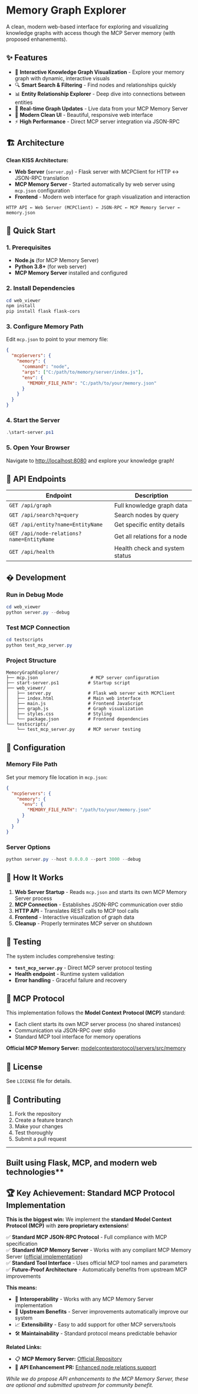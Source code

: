 # Memory Graph Explorer

A clean, modern web-based interface for exploring and visualizing knowledge graphs with access though the MCP Server memory (with proposed enhanements).

## ✨ Features

- 🎯 **Interactive Knowledge Graph Visualization** - Explore your memory graph with dynamic, interactive visuals
- 🔍 **Smart Search & Filtering** - Find nodes and relationships quickly
- 📊 **Entity Relationship Explorer** - Deep dive into connections between entities
- 🚀 **Real-time Graph Updates** - Live data from your MCP Memory Server
- 🎨 **Modern Clean UI** - Beautiful, responsive web interface
- ⚡ **High Performance** - Direct MCP server integration via JSON-RPC

## 🏗️ Architecture

**Clean KISS Architecture:**

- **Web Server** (`server.py`) - Flask server with MCPClient for HTTP ↔ JSON-RPC translation
- **MCP Memory Server** - Started automatically by web server using `mcp.json` configuration
- **Frontend** - Modern web interface for graph visualization and interaction

``` text
HTTP API ← Web Server (MCPClient) ← JSON-RPC ← MCP Memory Server ← memory.json
```

## 🚀 Quick Start

### 1. Prerequisites

- **Node.js** (for MCP Memory Server)
- **Python 3.8+** (for web server)
- **MCP Memory Server** installed and configured

### 2. Install Dependencies

```powershell
cd web_viewer
npm install
pip install flask flask-cors
```

### 3. Configure Memory Path

Edit `mcp.json` to point to your memory file:

```json
{
  "mcpServers": {
    "memory": {
      "command": "node",
      "args": ["C:/path/to/memory/server/index.js"],
      "env": {
        "MEMORY_FILE_PATH": "C:/path/to/your/memory.json"
      }
    }
  }
}
```

### 4. Start the Server

```powershell
.\start-server.ps1
```

### 5. Open Your Browser

Navigate to <http://localhost:8080> and explore your knowledge graph!

## 📡 API Endpoints

| Endpoint | Description |
|----------|-------------|
| `GET /api/graph` | Full knowledge graph data |
| `GET /api/search?q=query` | Search nodes by query |
| `GET /api/entity?name=EntityName` | Get specific entity details |
| `GET /api/node-relations?name=EntityName` | Get all relations for a node |
| `GET /api/health` | Health check and system status |

## �️ Development

### Run in Debug Mode

```powershell
cd web_viewer
python server.py --debug
```

### Test MCP Connection

```powershell
cd testscripts
python test_mcp_server.py
```

### Project Structure

```text
MemoryGraphExplorer/
├── mcp.json                    # MCP server configuration
├── start-server.ps1           # Startup script
├── web_viewer/
│   ├── server.py              # Flask web server with MCPClient
│   ├── index.html             # Main web interface
│   ├── main.js                # Frontend JavaScript
│   ├── graph.js               # Graph visualization
│   ├── styles.css             # Styling
│   └── package.json           # Frontend dependencies
└── testscripts/
    └── test_mcp_server.py     # MCP server testing
```

## 🔧 Configuration

### Memory File Path

Set your memory file location in `mcp.json`:

```json
{
  "mcpServers": {
    "memory": {
      "env": {
        "MEMORY_FILE_PATH": "/path/to/your/memory.json"
      }
    }
  }
}
```

### Server Options

```powershell
python server.py --host 0.0.0.0 --port 3000 --debug
```

## 🎯 How It Works

1. **Web Server Startup** - Reads `mcp.json` and starts its own MCP Memory Server process
2. **MCP Connection** - Establishes JSON-RPC communication over stdio
3. **HTTP API** - Translates REST calls to MCP tool calls
4. **Frontend** - Interactive visualization of graph data
5. **Cleanup** - Properly terminates MCP server on shutdown

## 🧪 Testing

The system includes comprehensive testing:

- **`test_mcp_server.py`** - Direct MCP server protocol testing
- **Health endpoint** - Runtime system validation
- **Error handling** - Graceful failure and recovery

## 🔄 MCP Protocol

This implementation follows the **Model Context Protocol (MCP)** standard:

- Each client starts its own MCP server process (no shared instances)
- Communication via JSON-RPC over stdio
- Standard MCP tool interface for memory operations

**Official MCP Memory Server:** [modelcontextprotocol/servers/src/memory](https://github.com/modelcontextprotocol/servers/tree/main/src/memory)

## 📝 License

See `LICENSE` file for details.

## 🤝 Contributing

1. Fork the repository
2. Create a feature branch
3. Make your changes
4. Test thoroughly
5. Submit a pull request

---

## Built  using Flask, MCP, and modern web technologies**

## 🏆 Key Achievement: Standard MCP Protocol Implementation

**This is the biggest win:** We implement the **standard Model Context Protocol (MCP)** with **zero proprietary extensions**!

✅ **Standard MCP JSON-RPC Protocol** - Full compliance with MCP specification  
✅ **Standard MCP Memory Server** - Works with any compliant MCP Memory Server ([official implementation](https://github.com/modelcontextprotocol/servers/tree/main/src/memory))  
✅ **Standard Tool Interface** - Uses official MCP tool names and parameters  
✅ **Future-Proof Architecture** - Automatically benefits from upstream MCP improvements  

**This means:**

- 🔄 **Interoperability** - Works with any MCP Memory Server implementation
- 🚀 **Upstream Benefits** - Server improvements automatically improve our system
- 📈 **Extensibility** - Easy to add support for other MCP servers/tools
- 🛠️ **Maintainability** - Standard protocol means predictable behavior

**Related Links:**

- 📋 **MCP Memory Server:** [Official Repository](https://github.com/modelcontextprotocol/servers/tree/main/src/memory)
- 🔧 **API Enhancement PR:** [Enhanced node relations support](https://github.com/modelcontextprotocol/servers/pull/2310)

*While we do propose API enhancements to the MCP Memory Server, these are optional and submitted upstream for community benefit.*
